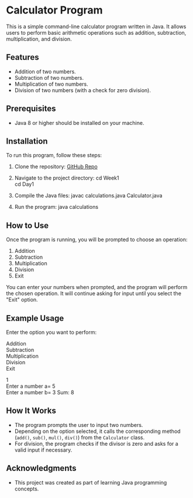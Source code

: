 # Calculator Program

This is a simple command-line calculator program written in Java. It allows users to perform basic arithmetic operations such as addition, subtraction, multiplication, and division.

## Features
- Addition of two numbers.
- Subtraction of two numbers.
- Multiplication of two numbers.
- Division of two numbers (with a check for zero division).

## Prerequisites
- Java 8 or higher should be installed on your machine.

## Installation
To run this program, follow these steps:

1. Clone the repository:
[GitHub Repo](https://github.com/KABILANSRK/LearnJava.git)

2. Navigate to the project directory:
cd Week1  
cd Day1

3. Compile the Java files:
javac calculations.java Calculator.java

4. Run the program:
java calculations

## How to Use
Once the program is running, you will be prompted to choose an operation:
1. Addition
2. Subtraction
3. Multiplication
4. Division
5. Exit

You can enter your numbers when prompted, and the program will perform the chosen operation. It will continue asking for input until you select the "Exit" option.

## Example Usage
Enter the option you want to perform:

Addition  
Subtraction  
Multiplication  
Division  
Exit

1   
Enter a number a= 5  
Enter a number b= 3 Sum: 8

## How It Works
- The program prompts the user to input two numbers.
- Depending on the option selected, it calls the corresponding method (`add()`, `sub()`, `mul()`, `div()`) from the `Calculator` class.
- For division, the program checks if the divisor is zero and asks for a valid input if necessary.

## Acknowledgments
- This project was created as part of learning Java programming concepts.

